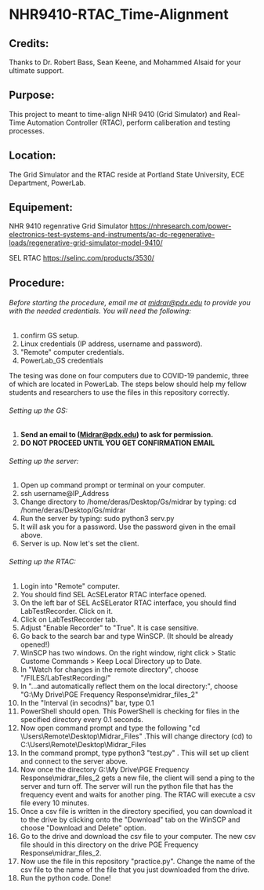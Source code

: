 # NHR9410-RTAC_Time-Alignment

## Credits:

Thanks to Dr. Robert Bass, Sean Keene, and Mohammed Alsaid for your ultimate support.

## Purpose:

This project to meant to time-align NHR 9410 (Grid Simulator) and Real-Time Automation Controller (RTAC), perform caliberation and testing processes.

## Location:

The Grid Simulator and the RTAC reside at Portland State University, ECE Department, PowerLab. 

## Equipement:

NHR 9410 regenrative Grid Simulator https://nhresearch.com/power-electronics-test-systems-and-instruments/ac-dc-regenerative-loads/regenerative-grid-simulator-model-9410/

SEL RTAC https://selinc.com/products/3530/

## Procedure:

###### Before starting the procedure, email me at midrar@pdx.edu to provide you with the needed credentials. You will need the following:

1. confirm GS setup.
2. Linux credentials (IP address, username and password).
3. "Remote" computer credentials.
4. PowerLab_GS credentials

The tesing was done on four computers due to COVID-19 pandemic, three of which are located in PowerLab. The steps below should help my fellow students and researchers to use the files in this repository correctly.

###### Setting up the GS:
1. **Send an email to (Midrar@pdx.edu) to ask for permission.**
2. **DO NOT PROCEED UNTIL YOU GET CONFIRMATION EMAIL**
###### Setting up the server:
1. Open up command prompt or terminal on your computer.
2. ssh username@IP_Address
3. Change directory to /home/deras/Desktop/Gs/midrar by typing: cd /home/deras/Desktop/Gs/midrar
4. Run the server by typing: sudo python3 serv.py
5. It will ask you for a password. Use the password given in the email above.
6. Server is up. Now let's set the client.
###### Setting up the RTAC:
1. Login into "Remote" computer.
2. You should find SEL AcSELerator RTAC interface opened.
3. On the left bar of SEL AcSELerator RTAC interface, you should find LabTestRecorder. Click on it.
4. Click on LabTestRecorder tab.
5. Adjust "Enable Recorder" to "True". It is case sensitive.
6. Go back to the search bar and type WinSCP. (It should be already opened!)
7. WinSCP has two windows. On the right window, right click > Static Custome Commands > Keep Local Directory up to Date.
8. In "Watch for changes in the remote directory", choose "/FILES/LabTestRecording/"
9. In "...and automatically reflect them on the local directory:", choose "G:\My Drive\PGE Frequency Response\midrar_files_2"
10. In the "Interval (in secodns)" bar, type 0.1
11. PowerShell should open. This PowerShell is checking for files in the specified directory every 0.1 seconds.
12. Now open command prompt and type the following "cd \Users\Remote\Desktop\Midrar_Files" .This will change directory (cd) to C:\Users\Remote\Desktop\Midrar_Files
13. In the command prompt, type python3 "test.py" . This will set up client and connect to the server above.
14. Now once the directory G:\My Drive\PGE Frequency Response\midrar_files_2 gets a new file, the client will send a ping to the server and turn off. The server will run the python file that has the frequency event and waits for another ping. The RTAC will execute a csv file every 10 minutes.
15. Once a csv file is written in the directory specified, you can download it to the drive by clicking onto the "Download" tab on the WinSCP and choose "Download and Delete" option.
16. Go to the drive and download the csv file to your computer. The new csv file should in this directory on the drive PGE Frequency Response\midrar_files_2.
17. Now use the file in this repository "practice.py". Change the name of the csv file to the name of the file that you just downloaded from the drive.
18. Run the python code. Done!
